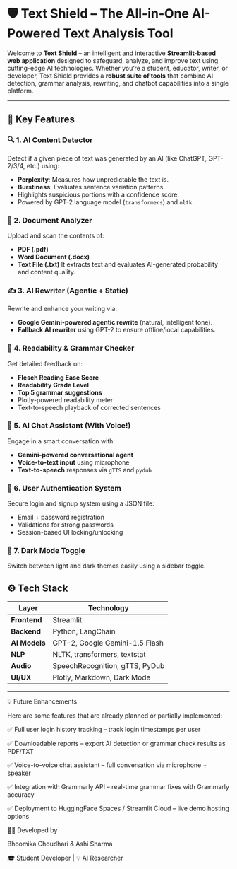# 🛡️ Text Shield – The All-in-One AI-Powered Text Analysis Tool

Welcome to **Text Shield** – an intelligent and interactive **Streamlit-based web application** designed to safeguard, analyze, and improve text using cutting-edge AI technologies. Whether you’re a student, educator, writer, or developer, Text Shield provides a **robust suite of tools** that combine AI detection, grammar analysis, rewriting, and chatbot capabilities into a single platform.

---

## 🚀 Key Features

### 🔍 1. AI Content Detector
Detect if a given piece of text was generated by an AI (like ChatGPT, GPT-2/3/4, etc.) using:
- **Perplexity**: Measures how unpredictable the text is.
- **Burstiness**: Evaluates sentence variation patterns.
- Highlights suspicious portions with a confidence score.
- Powered by GPT-2 language model (`transformers`) and `nltk`.

### 📄 2. Document Analyzer
Upload and scan the contents of:
- **PDF (.pdf)**
- **Word Document (.docx)**
- **Text File (.txt)**
It extracts text and evaluates AI-generated probability and content quality.

### ✍️ 3. AI Rewriter (Agentic + Static)
Rewrite and enhance your writing via:
- **Google Gemini-powered agentic rewrite** (natural, intelligent tone).
- **Fallback AI rewriter** using GPT-2 to ensure offline/local capabilities.

### 🧠 4. Readability & Grammar Checker
Get detailed feedback on:
- **Flesch Reading Ease Score**
- **Readability Grade Level**
- **Top 5 grammar suggestions**
- Plotly-powered readability meter
- Text-to-speech playback of corrected sentences

### 💬 5. AI Chat Assistant (With Voice!)
Engage in a smart conversation with:
- **Gemini-powered conversational agent**
- **Voice-to-text input** using microphone
- **Text-to-speech** responses via `gTTS` and `pydub`

### 👤 6. User Authentication System
Secure login and signup system using a JSON file:
- Email + password registration
- Validations for strong passwords
- Session-based UI locking/unlocking

### 🌙 7. Dark Mode Toggle
Switch between light and dark themes easily using a sidebar toggle.


## ⚙️ Tech Stack

| Layer        | Technology                     |
|--------------|--------------------------------|
| **Frontend** | Streamlit                      |
| **Backend**  | Python, LangChain              |
| **AI Models**| GPT-2, Google Gemini-1.5 Flash |
| **NLP**      | NLTK, transformers, textstat   |
| **Audio**    | SpeechRecognition, gTTS, PyDub |
| **UI/UX**    | Plotly, Markdown, Dark Mode    |

---
💡 Future Enhancements

Here are some features that are already planned or partially implemented:

✅ Full user login history tracking – track login timestamps per user

✅ Downloadable reports – export AI detection or grammar check results as PDF/TXT

✅ Voice-to-voice chat assistant – full conversation via microphone + speaker

✅ Integration with Grammarly API – real-time grammar fixes with Grammarly accuracy

✅ Deployment to HuggingFace Spaces / Streamlit Cloud – live demo hosting options



👩‍💻 Developed by

Bhoomika Choudhari & Ashi Sharma

🎓 Student Developer | 💡 AI Researcher




